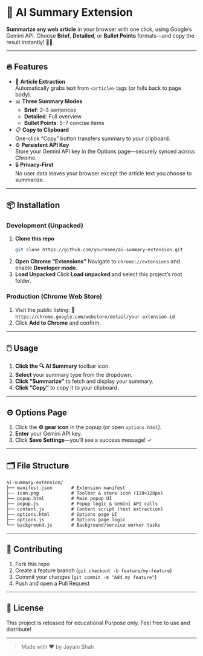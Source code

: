 # 🚀 AI Summary Extension

**Summarize any web article** in your browser with one click, using Google’s Gemini API. Choose **Brief**, **Detailed**, or **Bullet Points** formats—and copy the result instantly! 📝✨

---

## 🔥 Features

- 📰 **Article Extraction**  
  Automatically grabs text from `<article>` tags (or falls back to page body).  
- 📊 **Three Summary Modes**  
  - **Brief**: 2–3 sentences  
  - **Detailed**: Full overview  
  - **Bullet Points**: 5–7 concise items  
- 📋 **Copy to Clipboard**  
  One-click “Copy” button transfers summary to your clipboard.  
- ⚙️ **Persistent API Key**  
  Store your Gemini API key in the Options page—securely synced across Chrome.  
- 🔒 **Privacy-First**  
  No user data leaves your browser except the article text you choose to summarize.

---

## 📦 Installation

### Development (Unpacked)

1. **Clone this repo**  
   ```bash
   git clone https://github.com/yourname/ai-summary-extension.git

2. **Open Chrome “Extensions”**
   Navigate to `chrome://extensions` and enable **Developer mode**.
3. **Load Unpacked**
   Click **Load unpacked** and select this project’s root folder.

### Production (Chrome Web Store)

1. Visit the public listing:
   🔗 `https://chrome.google.com/webstore/detail/your-extension-id`
2. Click **Add to Chrome** and confirm.

---

## 🖱️ Usage

1. **Click the 🔍 AI Summary** toolbar icon.
2. **Select** your summary type from the dropdown.
3. **Click “Summarize”** to fetch and display your summary.
4. **Click “Copy”** to copy it to your clipboard.

---

## ⚙️ Options Page

1. Click the **⚙️ gear icon** in the popup (or open `options.html`).
2. **Enter** your Gemini API key.
3. Click **Save Settings**—you’ll see a success message! ✓

---

## 🗂️ File Structure

```
ai-summary-extension/
├── manifest.json       # Extension manifest
├── icon.png            # Toolbar & store icon (128×128px)
├── popup.html          # Main popup UI
├── popup.js            # Popup logic & Gemini API calls
├── content.js          # Content script (text extraction)
├── options.html        # Options page UI
├── options.js          # Options page logic
└── background.js       # Background/service worker tasks
```

---

## 🤝 Contributing

1. Fork this repo
2. Create a feature branch (`git checkout -b feature/my-feature`)
3. Commit your changes (`git commit -m "Add my feature"`)
4. Push and open a Pull Request

---

## 📜 License

This project is released for educational Purpose only.
Feel free to use and distribute!

---

> Made with ❤️ by Jayam Shah
